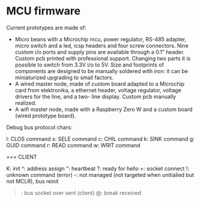# MCU firmware

Current prototypes are made of:
- Micro beans with a Microchip mcu, power regulator, RS-485 adapter, micro switch and a led, icsp headers and four screw connectors. Nine custom i/o ports and supply pins are available through a 0.1” header. Custom pcb printed with professional support. Changing two parts it is possible to switch from 3.3V i/o to 5V. Size and footprints of components are designed to be manually soldered with iron: it can be miniaturized upgrading to small factors.
- A wired master node, made of custom board adapted to a Microchip card from elektronika, a ethernet header, voltage regulator, voltage drivers for the line, and a two- line display. Custom pcb manually realized.
- A wifi master node, made with a Raspberry Zero W and a custom board (wired prototype board).


Debug bus protocol chars:

l: CLOS command
s: SELE command
c: CHIL command
k: SINK command
g: GUID command
r: READ command
w: WRIT command

=== CLIENT

K: init
^: address assign
": heartbeat
?: ready for hello
=: socket connect
!: unknown command (error)
-: not managed (not targeted when unitialied but not MCLR), bus reinit
>: bus socket over sent (client)
@: break received

